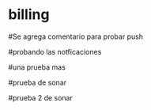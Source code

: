 # billing

#Se agrega comentario para probar push

#probando las notficaciones

#una prueba mas

#prueba de sonar

#prueba 2 de sonar
